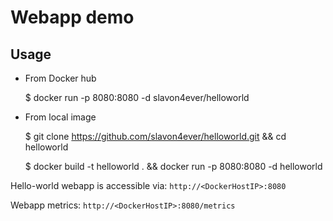 # Webapp demo

## Usage

- From Docker hub

    $ docker run -p 8080:8080 -d slavon4ever/helloworld

- From local image

    $ git clone https://github.com/slavon4ever/helloworld.git && cd helloworld

    $ docker build -t helloworld . && docker run -p 8080:8080 -d helloworld

Hello-world webapp is accessible via: `http://<DockerHostIP>:8080`

Webapp metrics: `http://<DockerHostIP>:8080/metrics`
